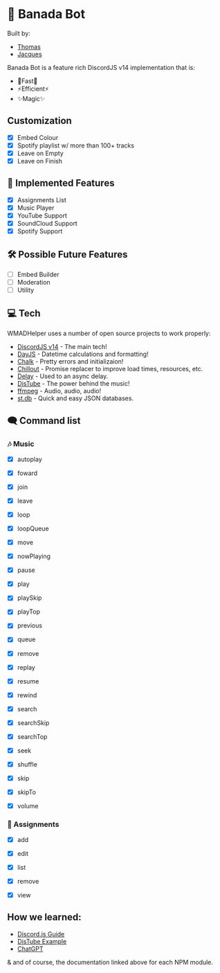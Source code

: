 # 🍁 Banada Bot

Built by:

-   [Thomas]
-   [Jacques]

Banada Bot is a feature rich DiscordJS v14 implementation that is:

-   👟Fast👟
-   ⚡Efficient⚡
-   ✨Magic✨

## Customization

- [x] Embed Colour
- [x] Spotify playlist w/ more than 100+ tracks
- [x] Leave on Empty
- [x] Leave on Finish

## 📑 Implemented Features

-   [x] Assignments List
-   [x] Music Player
-   [x] YouTube Support
-   [x] SoundCloud Support
-   [x] Spotify Support

## 🛠️ Possible Future Features

-   [ ] Embed Builder
-   [ ] Moderation
-   [ ] Utility

## 💻 Tech

WMADHelper uses a number of open source projects to work properly:

-   [DiscordJS v14] - The main tech!
-   [DayJS] - Datetime calculations and formatting!
-   [Chalk] - Pretty errors and initializaion!
-   [Chillout] - Promise replacer to improve load times, resources, etc.
-   [Delay] - Used to an async delay.
-   [DisTube] - The power behind the music!
-   [ffmpeg] - Audio, audio, audio!
-   [st.db] - Quick and easy JSON databases.

## 🗨️ Command list

### 🎶 Music

-   [x] autoplay
-   [x] foward
-   [x] join
-   [x] leave
-   [x] loop
-   [x] loopQueue
-   [x] move
-   [x] nowPlaying
-   [x] pause
-   [x] play
-   [x] playSkip
-   [x] playTop
-   [x] previous
-   [x] queue
-   [x] remove
-   [x] replay
-   [x] resume
-   [x] rewind
-   [x] search
-   [x] searchSkip
-   [x] searchTop
-   [x] seek
-   [x] shuffle
-   [x] skip
-   [x] skipTo
-   [x] volume


### 📝 Assignments

-   [x] add
-   [x] edit
-   [x] list
-   [x] remove
-   [x] view


## How we learned:

- [Discord.js Guide]
- [DisTube Example]
- [ChatGPT]

& and of course, the documentation linked above for each NPM module.


[//]: #
[thomas]: https://github.com/thomasgraham18
[jacques]: https://github.com/jacques-jd
[git-repo-url]: https://github.com/thomasgraham18/AT-Project
[discordjs v14]: https://discord.js.org/#/
[dayjs]: https://day.js.org
[chalk]: https://www.npmjs.com/package/chalk
[chillout]: https://www.npmjs.com/package/chillout
[delay]: https://www.npmjs.com/package/delay
[distube]: https://www.npmjs.com/package/distube
[ffmpeg]: https://ffmpeg.org
[st.db]: https://www.npmjs.com/package/st.db
[Discord.js Guide]: https://discordjs.guide
[DisTube Example]: https://github.com/distubejs/example
[ChatGPT]: https://chat.openai.com/chat
